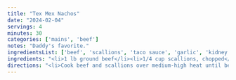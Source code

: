 ```yaml
---
title: "Tex Mex Nachos"
date: "2024-02-04"
servings: 4
minutes: 30
categories: ['mains', 'beef']
notes: "Daddy's favorite."
ingredientsList: ['beef', 'scallions', 'taco sauce', 'garlic', 'kidney beans', 'corn', 'tortilla chips', 'lettuce', 'tomato', 'cheddar', 'salsa', 'guacamole']
ingredients: "<li>1 lb ground beef</li><li>1/4 cup scallions, chopped</li><li>3/4 cup mild El Paso taco sauce</li><li>1/2 tsp garlic powder</li><li>1/4 tsp pepper</li><li>1 (16 oz) can dark red kidney beans, rinsed and drained</li><li>1 (8 oz) can sweet corn, rinsed + drained</li><li>Tostito's restaurant style (big) tortilla chips</li><li>1/2 head iceberg lettuce, shredded</li><li>1 tomato, diced</li><li>Shredded sharp cheddar cheese</li><li>Salsa</li><li>Guacamole</li>"
directions: "<li>Cook beef and scallions over medium-high heat until beef is browned. Drain off the fat, then add sauce - corn and cook for an additional 10 minutes.</li><li>While the beef mixture is finishing cooking, chop your lettuce and tomatoes.</li><li>Assemble your nachos with a layer of chips first, then cheese, then the beef mixture, then lettuce, and finally tomatoes. Top with salsa, plain greek yogurt, or guacamole if desired, but serve hot nonetheless!</li>"
---
```

